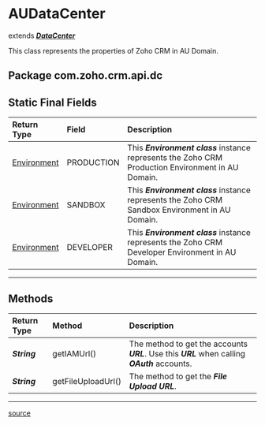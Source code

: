 # AUDataCenter

extends ***[DataCenter](DataCenter.md#datacenter)***

This class represents the properties of Zoho CRM in AU Domain.

## Package com.zoho.crm.api.dc

## Static Final Fields

| Return Type                             | Field      | Description                                                                                        |
| :-------------------------------------- | :--------- | :------------------------------------------------------------------------------------------------- |
| [Environment](DataCenter.md#environment)| PRODUCTION | This ***Environment class*** instance represents the Zoho CRM Production Environment in AU Domain. |
| [Environment](DataCenter.md#environment)| SANDBOX    | This ***Environment class*** instance represents the Zoho CRM Sandbox Environment in AU Domain.    |
| [Environment](DataCenter.md#environment)| DEVELOPER  | This ***Environment class*** instance represents the Zoho CRM Developer Environment in AU Domain.  |
----

## Methods

| Return Type      | Method             | Description                               |
| :--------------- | :----------------- | :---------------------------------------- |
| ***String***     | getIAMUrl()        | The method to get the accounts ***URL***. Use this ***URL*** when calling ***OAuth*** accounts. |
| ***String***     | getFileUploadUrl() | The method to get the ***File Upload URL***. |
----

[source](../../src/main/java/com/zoho/crm/api/dc/AUDataCenter.java)
